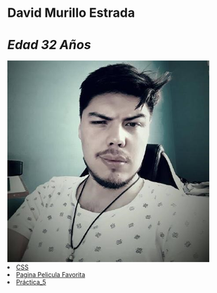 # David Murillo Estrada 
# _Edad_ _32 Años_

 <!DOCTYPE html>
<html lang="en">
<head>
    <meta charset="UTF-8">
    <meta name="viewport" content="width=device-width, initial-scale=1.0">
</head>
<body>
    <img src="Mi foto.jpg" alt="Mi Foto">
    <li><a href="https://cssreference.io/">CSS</a></li>
    <li><a href="http://127.0.0.1:3000/docs/practica_4/pag.index.html">Pagina Pelicula Favorita</a></li>
    <li><a href="http://127.0.0.1:3000/docs/practica-5/index.html">Práctica_5</a></li>
</body>
</html>